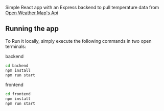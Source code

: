 Simple React app with an Express backend to pull temperature data from [Open Weather Map's Api](https://openweathermap.org/)

## Running the app

To Run it locally, simply execute the following commands in two open terminals:

backend
```bash
cd backend
npm install
npm run start
```

frontend
```bash
cd frontend
npm install
npm run start
```